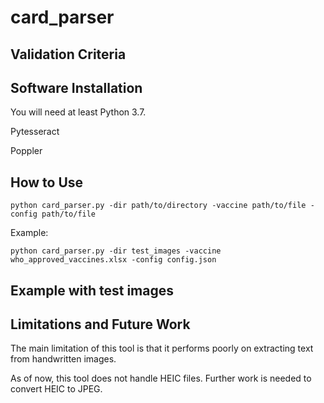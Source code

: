 # card_parser



## Validation Criteria

## Software Installation

You will need at least Python 3.7. 

Pytesseract

Poppler

## How to Use

`python card_parser.py -dir path/to/directory -vaccine path/to/file -config path/to/file`

Example:

`python card_parser.py -dir test_images -vaccine who_approved_vaccines.xlsx -config config.json`

## Example with test images

## Limitations and Future Work

The main limitation of this tool is that it performs poorly on extracting text from handwritten images.   

As of now, this tool does not handle HEIC files. Further work is needed to convert HEIC to JPEG. 
